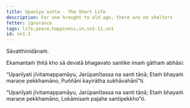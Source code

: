 ```yaml
---
title: Upanīya sutta - The Short Life
description: For one brought to old age, there are no shelters
fetter: ignorance
tags: life,peace,happiness,sn,sn1-11,sn1
id: sn1.3
---
```


Sāvatthinidānaṁ.

Ekamantaṁ ṭhitā kho sā devatā bhagavato santike imaṁ gāthaṁ abhāsi:

“Upanīyati jīvitamappamāyu,
Jarūpanītassa na santi tāṇā;
Etaṁ bhayaṁ maraṇe pekkhamāno,
Puññāni kayirātha sukhāvahānī”ti.

“Upanīyati jīvitamappamāyu,
Jarūpanītassa na santi tāṇā;
Etaṁ bhayaṁ maraṇe pekkhamāno,
Lokāmisaṁ pajahe santipekkho”ti.